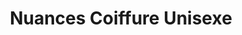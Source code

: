 ---
title: "Nuances Coiffure Unisexe"
url: /sainte-julie/nuances-coiffure-unisexe/
shop: hairdresser
---